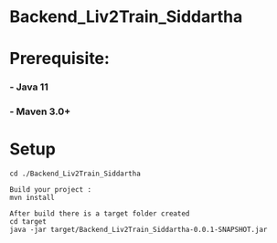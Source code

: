 # Backend_Liv2Train_Siddartha 

# Prerequisite:
### - Java 11
### - Maven 3.0+

# Setup 
```
cd ./Backend_Liv2Train_Siddartha

Build your project :
mvn install 

After build there is a target folder created 
cd target 
java -jar target/Backend_Liv2Train_Siddartha-0.0.1-SNAPSHOT.jar

```
